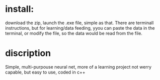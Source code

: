 # install:
download the zip, launch the .exe file, simple as that.
There are terminall instructions, but for learning/data feeding, yyou can paste the data in the terminal, or modify the file, so the data would be read from the file.

# discription
Simple, multi-purpouse neural net, more of a learning project
not werry capable, but easy to use, coded in c++
